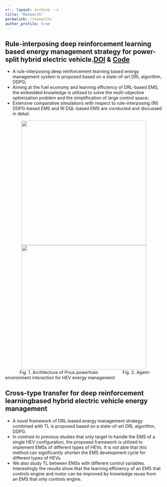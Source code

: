 ```yaml
---
<!-- layout: archive -->
title: "Research"
permalink: /research/
author_profile: true
---
```


## Rule-interposing deep reinforcement learning based energy management strategy for power-split hybrid electric vehicle.[DOI](https://reader.elsevier.com/reader/sd/pii/S0360544220304047?token=B70E6384D7093CAEC7BC9C8D4E005696F260B15D5BC83F0E1349CD2D82DE1F5111D6000746121629006098B3A4FF2BB5) & [Code](https://github.com/lryz0612/Deep-reinforcement-learning-based-energy-management-strategy-for-hybrid-electric-vehicle)

* A rule-interposing deep reinforcement learning based energy management system is proposed based on a state-of-art DRL algorithm, DDPG; 
* Aiming at the fuel economy and learning efficiency of DRL-based EMS, the embedded knowledge is utilized to solve the multi-objective optimization problem and the simplification of large control space; 
* Extensive comparative simulations with respect to rule-interposing (RI) DDPG-based EMS and RI DQL-based EMS are conducted and discussed in detail.

 <div align="center"><img width="400" src="https://github.com/lryz0612/lryz0612.github.io/blob/master/images/Prius.jpg"/><img width="400" src="https://github.com/lryz0612/lryz0612.github.io/blob/master/images/DRL.jpg"/></div>
&emsp;&emsp;&emsp; Fig. 1. Architecture of Prius powertrain &emsp;&emsp;&emsp;&emsp;&emsp; Fig. 2. Agent-environment interaction for HEV energy management


## Cross-type transfer for deep reinforcement learningbased hybrid electric vehicle energy management

 * A  novel  framework  of  DRL-based energy management strategy combined with TL is  proposed  based  on  a  state-of-art DRL algorithm, DDPG. 
 * In contrast to previous studies that only target to handle the EMS of a single HEV configuration, the  proposed  framework  is  utilized  to  implement  EMSs  of different  types  of  HEVs.  It  is  not able  that  this  method  can significantly shorten the EMS development cycle for different types  of  HEVs.  
 * We  also  study  TL  between  EMSs  with different  control  variables.  Interestingly  the  results  show  that the  learning  efficiency  of  an  EMS  that  controls  engine  and motor  can  be  improved  by  knowledge  reuse  from  an  EMS that only controls engine.

